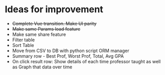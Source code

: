# Ideas for improvement
* ~~Complete Vue transition. Make UI parity~~
* ~~Make same Params load feature~~
* Make same share feature
* Filter table
* Sort Table
* Move from CSV to DB with python script ORM manager
* Summary row - Best Prof, Worst Prof, Total, Avg GPA
* On click result row: Show details of each time professor taught as well as Graph that data over time